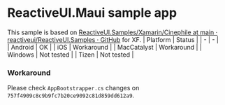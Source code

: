 
# ReactiveUI.Maui sample app
This sample is based on [ReactiveUI.Samples/Xamarin/Cinephile at main · reactiveui/ReactiveUI.Samples · GitHub](https://github.com/reactiveui/ReactiveUI.Samples/tree/main/Xamarin/Cinephile) for XF.
| Platform | Status |
| - | - |  
| Android | OK |
| iOS | Workaround |
| MacCatalyst | Workaround |
| Windows | Not tested |
| Tizen | Not tested |
### Workaround
Please check `AppBootstrapper.cs` changes on `757f4909c8c9b9fc7b20ce9092c81d859dd612a9`.
